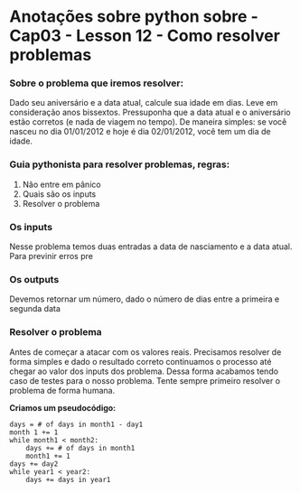 # Anotações sobre python sobre - Cap03 - Lesson 12 - Como resolver problemas

### Sobre o problema que iremos resolver:

Dado seu aniversário e a data atual, calcule sua idade em dias. Leve em
consideração anos bissextos. Pressuponha que a data atual e o aniversário estão
corretos (e nada de viagem no tempo). De maneira simples: se você nasceu no dia
01/01/2012 e hoje é dia 02/01/2012, você tem um dia de idade.

### Guia pythonista para resolver problemas, regras:

1. Não entre em pânico
2. Quais são os inputs
3. Resolver o problema

### Os inputs

Nesse problema temos duas entradas a data de nasciamento e a data atual. Para
previnir erros pre

### Os outputs

Devemos retornar um número, dado o número de dias entre a primeira e segunda
data

### Resolver o problema

Antes de começar a atacar com os valores reais. Precisamos resolver de forma
simples e dado o resultado correto continuamos o processo até chegar ao valor
dos inputs dos problema. Dessa forma acabamos tendo caso de testes para
o nosso problema.
Tente sempre primeiro resolver o problema de forma humana.

**Criamos um pseudocódigo:**

```
days = # of days in month1 - day1
month 1 += 1
while month1 < month2:
    days += # of days in month1
    month1 += 1
days += day2
while year1 < year2:
    days += days in year1
```
